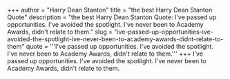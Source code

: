 +++
author = "Harry Dean Stanton"
title = "the best Harry Dean Stanton Quote"
description = "the best Harry Dean Stanton Quote: I've passed up opportunities. I've avoided the spotlight. I've never been to Academy Awards, didn't relate to them."
slug = "ive-passed-up-opportunities-ive-avoided-the-spotlight-ive-never-been-to-academy-awards-didnt-relate-to-them"
quote = '''I've passed up opportunities. I've avoided the spotlight. I've never been to Academy Awards, didn't relate to them.'''
+++
I've passed up opportunities. I've avoided the spotlight. I've never been to Academy Awards, didn't relate to them.
